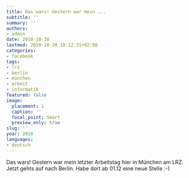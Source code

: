 ```yaml
---
title: Das wars! Gestern war mein ...
subtitle: ''
summary: ''
authors:
- admin
date: 2010-10-30
lastmod: 2010-10-30 18:12:31+02:00
categories:
- facebook
tags:
- lrz
- berlin
- münchen
- arbeit
- informatik
featured: false
image:
  placement: 1
  caption: ''
  focal_point: Smart
  preview_only: true
slug: ''
year: 2010
languages:
- deutsch
---
```


Das wars! Gestern war mein letzter Arbeitstag hier in München am LRZ. Jetzt gehts auf nach Berlin. Habe dort ab 01.12 eine neue Stelle :-)